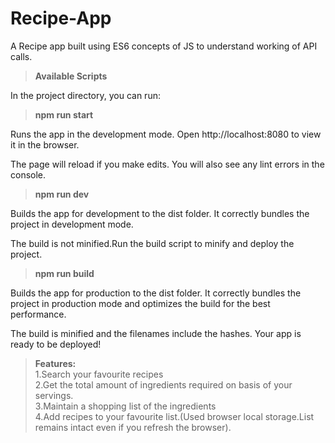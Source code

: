 # Recipe-App
A Recipe app built using ES6 concepts of JS to understand working of API calls. 

>**Available Scripts**

In the project directory, you can run:

>**npm run start**

Runs the app in the development mode.
Open http://localhost:8080 to view it in the browser.

The page will reload if you make edits.
You will also see any lint errors in the console.

>**npm run dev**

Builds the app for development to the dist folder.
It correctly bundles the project in development mode.

The build is not  minified.Run the build script to minify and deploy the project.

>**npm run build**

Builds the app for production to the dist folder.
It correctly bundles the project in production mode and optimizes the build for the best performance.

The build is minified and the filenames include the hashes.
Your app is ready to be deployed!


>**Features:**\
1.Search your favourite recipes\
2.Get the total amount of ingredients required on basis of your servings.\
3.Maintain a shopping list of the ingredients\
4.Add recipes to your favourite list.(Used browser local storage.List remains intact even if you refresh the browser).

